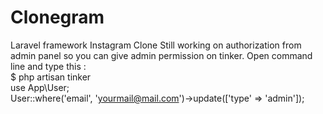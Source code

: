 # Clonegram
Laravel framework Instagram Clone 
Still working on authorization from admin panel so you can give admin permission on tinker.
Open command line and type this :
<br>
$ php artisan tinker
<br>
use App\User;
<br>
User::where('email', 'yourmail@mail.com')->update(['type' => 'admin']);

